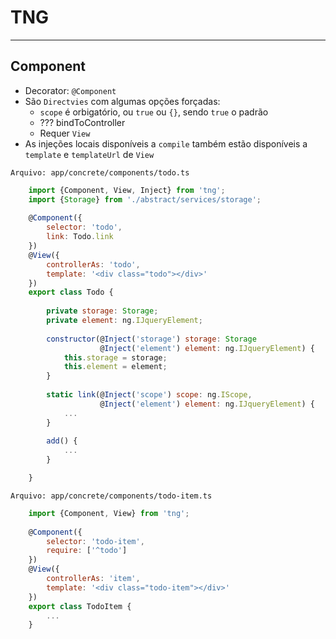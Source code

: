 # TNG
___

## Component

* Decorator: `@Component`
* São `Directvies` com algumas opções forçadas:
  * `scope` é orbigatório, ou `true` ou `{}`, sendo `true` o padrão
  * ??? bindToController 
  * Requer `View`
* As injeções locais disponíveis a `compile` também estão disponíveis a `template` e `templateUrl`
  de `View`

`Arquivo: app/concrete/components/todo.ts`
```js
    import {Component, View, Inject} from 'tng';
    import {Storage} from './abstract/services/storage';
    
    @Component({
        selector: 'todo',
        link: Todo.link
    })
    @View({
        controllerAs: 'todo',
        template: '<div class="todo"></div>'
    })
    export class Todo {
        
        private storage: Storage;
        private element: ng.IJqueryElement;
        
        constructor(@Inject('storage') storage: Storage
                    @Inject('element') element: ng.IJqueryElement) {
            this.storage = storage;
            this.element = element;
        }
        
        static link(@Inject('scope') scope: ng.IScope,
                    @Inject('element') element: ng.IJqueryElement) {
            ...
        }
        
        add() {
            ...
        }

    }
```

`Arquivo: app/concrete/components/todo-item.ts`
```js
    import {Component, View} from 'tng';
    
    @Component({
        selector: 'todo-item',
        require: ['^todo']
    })
    @View({
        controllerAs: 'item',
        template: '<div class="todo-item"></div>'
    })
    export class TodoItem {
        ...
    }
```